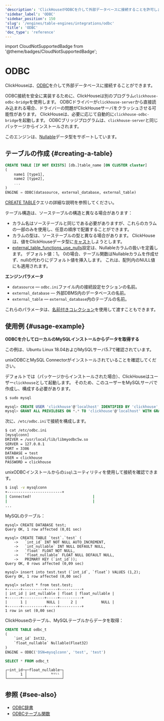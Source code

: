 ```yaml
---
'description': 'ClickHouseがODBCを介して外部データベースに接続することを許可します。'
'sidebar_label': 'ODBC'
'sidebar_position': 150
'slug': '/engines/table-engines/integrations/odbc'
'title': 'ODBC'
'doc_type': 'reference'
---
```


import CloudNotSupportedBadge from '@theme/badges/CloudNotSupportedBadge';


# ODBC

<CloudNotSupportedBadge/>

ClickHouseは、[ODBC](https://en.wikipedia.org/wiki/Open_Database_Connectivity)を介して外部データベースに接続することができます。

ODBC接続を安全に実装するために、ClickHouseは別のプログラム`clickhouse-odbc-bridge`を使用します。 ODBCドライバーが`clickhouse-server`から直接読み込まれる場合、ドライバーの問題がClickHouseサーバをクラッシュさせる可能性があります。 ClickHouseは、必要に応じて自動的に`clickhouse-odbc-bridge`を起動します。 ODBCブリッジプログラムは、`clickhouse-server`と同じパッケージからインストールされます。

このエンジンは、[Nullable](../../../sql-reference/data-types/nullable.md)データ型をサポートしています。

## テーブルの作成 {#creating-a-table}

```sql
CREATE TABLE [IF NOT EXISTS] [db.]table_name [ON CLUSTER cluster]
(
    name1 [type1],
    name2 [type2],
    ...
)
ENGINE = ODBC(datasource, external_database, external_table)
```

[CREATE TABLE](/sql-reference/statements/create/table)クエリの詳細な説明を参照してください。

テーブル構造は、ソーステーブルの構造と異なる場合があります：

- カラム名はソーステーブルと同じである必要がありますが、これらのカラムの一部のみを使用し、任意の順序で配置することができます。
- カラムの型は、ソーステーブルの型と異なる場合があります。 ClickHouseは、値をClickHouseデータ型に[キャスト](/sql-reference/functions/type-conversion-functions#cast)しようとします。
- [external_table_functions_use_nulls](/operations/settings/settings#external_table_functions_use_nulls)設定は、Nullableカラムの扱いを定義します。 デフォルト値：1。 0の場合、テーブル関数はNullableカラムを作成せず、nullの代わりにデフォルト値を挿入します。 これは、配列内のNULL値にも適用されます。

**エンジンパラメータ**

- `datasource` — `odbc.ini`ファイル内の接続設定セクションの名前。
- `external_database` — 外部DBMS内のデータベースの名前。
- `external_table` — `external_database`内のテーブルの名前。

これらのパラメータは、[名前付きコレクション](operations/named-collections.md)を使用して渡すこともできます。

## 使用例 {#usage-example}

**ODBCを介してローカルのMySQLインストールからデータを取得する**

この例は、Ubuntu Linux 18.04およびMySQLサーバ5.7で確認されています。

unixODBCとMySQL Connectorがインストールされていることを確認してください。

デフォルトでは（パッケージからインストールされた場合）、ClickHouseはユーザー`clickhouse`として起動します。 そのため、このユーザーをMySQLサーバで作成し、構成する必要があります。

```bash
$ sudo mysql
```

```sql
mysql> CREATE USER 'clickhouse'@'localhost' IDENTIFIED BY 'clickhouse';
mysql> GRANT ALL PRIVILEGES ON *.* TO 'clickhouse'@'localhost' WITH GRANT OPTION;
```

次に、`/etc/odbc.ini`で接続を構成します。

```bash
$ cat /etc/odbc.ini
[mysqlconn]
DRIVER = /usr/local/lib/libmyodbc5w.so
SERVER = 127.0.0.1
PORT = 3306
DATABASE = test
USER = clickhouse
PASSWORD = clickhouse
```

unixODBCインストールからの`isql`ユーティリティを使用して接続を確認できます。

```bash
$ isql -v mysqlconn
+-------------------------+
| Connected!                            |
|                                       |
...
```

MySQLのテーブル：

```text
mysql> CREATE DATABASE test;
Query OK, 1 row affected (0,01 sec)

mysql> CREATE TABLE `test`.`test` (
    ->   `int_id` INT NOT NULL AUTO_INCREMENT,
    ->   `int_nullable` INT NULL DEFAULT NULL,
    ->   `float` FLOAT NOT NULL,
    ->   `float_nullable` FLOAT NULL DEFAULT NULL,
    ->   PRIMARY KEY (`int_id`));
Query OK, 0 rows affected (0,09 sec)

mysql> insert into test.test (`int_id`, `float`) VALUES (1,2);
Query OK, 1 row affected (0,00 sec)

mysql> select * from test.test;
+------+----------+-----+----------+
| int_id | int_nullable | float | float_nullable |
+------+----------+-----+----------+
|      1 |         NULL |     2 |           NULL |
+------+----------+-----+----------+
1 row in set (0,00 sec)
```

ClickHouseのテーブル、MySQLテーブルからデータを取得：

```sql
CREATE TABLE odbc_t
(
    `int_id` Int32,
    `float_nullable` Nullable(Float32)
)
ENGINE = ODBC('DSN=mysqlconn', 'test', 'test')
```

```sql
SELECT * FROM odbc_t
```

```text
┌─int_id─┬─float_nullable─┐
│      1 │           ᴺᵁᴸᴸ │
└────────┴────────────────┘
```

## 参照 {#see-also}

- [ODBC辞書](/sql-reference/dictionaries#mysql)
- [ODBCテーブル関数](../../../sql-reference/table-functions/odbc.md)
